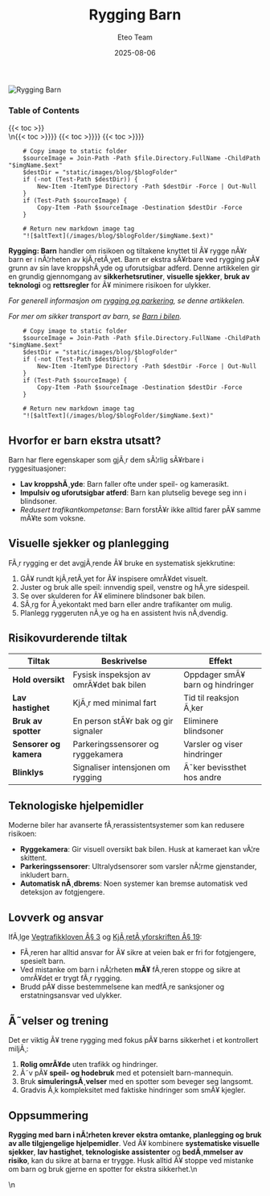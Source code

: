 ﻿---
title: "Rygging Barn"
date: 2025-08-06
draft: false
author: "Eteo Team"
description: "Rygging Barn"
categories: ["Driving Theory"]
tags: ["driving", "theory", "safety"]
featured_image: "/images/blog/placeholder.jpg"
---

<div class="blog-content">
  <div class="featured-image">
    <img src="/images/blog/placeholder.jpg" alt="Rygging Barn" class="img-fluid rounded">
  </div>

  <div class="toc-container mt-4 mb-4">
    <h3>Table of Contents</h3>
    {{< toc >}}
  </div>

  <div class="blog-body">\n{{< toc >}}}}
{{< toc >}}}}
{{< toc >}}}}

        
        
        # Copy image to static folder
        $sourceImage = Join-Path -Path $file.Directory.FullName -ChildPath "$imgName.$ext"
        $destDir = "static/images/blog/$blogFolder"
        if (-not (Test-Path $destDir)) {
            New-Item -ItemType Directory -Path $destDir -Force | Out-Null
        }
        if (Test-Path $sourceImage) {
            Copy-Item -Path $sourceImage -Destination $destDir -Force
        }
        
        # Return new markdown image tag
        "![$altText](/images/blog/$blogFolder/$imgName.$ext)"
    

**Rygging: Barn** handler om risikoen og tiltakene knyttet til Ã¥ rygge nÃ¥r barn er i nÃ¦rheten av kjÃ¸retÃ¸yet. Barn er ekstra sÃ¥rbare ved rygging pÃ¥ grunn av sin lave kroppshÃ¸yde og uforutsigbar adferd. Denne artikkelen gir en grundig gjennomgang av **sikkerhetsrutiner**, **visuelle sjekker**, **bruk av teknologi** og **rettsregler** for Ã¥ minimere risikoen for ulykker.

*For generell informasjon om [rygging og parkering](/blogs/teori/rygging-og-parkering "Rygging og parkering - full guide til ryggingsteknikker og parkering"), se denne artikkelen.*

*For mer om sikker transport av barn, se [Barn i bilen](/blogs/teori/barn-i-bilen "Barn i bilen - riktig sikring og lovverk").*


        
        
        # Copy image to static folder
        $sourceImage = Join-Path -Path $file.Directory.FullName -ChildPath "$imgName.$ext"
        $destDir = "static/images/blog/$blogFolder"
        if (-not (Test-Path $destDir)) {
            New-Item -ItemType Directory -Path $destDir -Force | Out-Null
        }
        if (Test-Path $sourceImage) {
            Copy-Item -Path $sourceImage -Destination $destDir -Force
        }
        
        # Return new markdown image tag
        "![$altText](/images/blog/$blogFolder/$imgName.$ext)"
    

## Hvorfor er barn ekstra utsatt?

Barn har flere egenskaper som gjÃ¸r dem sÃ¦rlig sÃ¥rbare i ryggesituasjoner:

* **Lav kroppshÃ¸yde**: Barn faller ofte under speil- og kamerasikt.
* **Impulsiv og uforutsigbar atferd**: Barn kan plutselig bevege seg inn i blindsoner.
* *Redusert trafikantkompetanse*: Barn forstÃ¥r ikke alltid farer pÃ¥ samme mÃ¥te som voksne.

## Visuelle sjekker og planlegging

FÃ¸r rygging er det avgjÃ¸rende Ã¥ bruke en systematisk sjekkrutine:

1. GÃ¥ rundt kjÃ¸retÃ¸yet for Ã¥ inspisere omrÃ¥det visuelt.
2. Juster og bruk alle speil: innvendig speil, venstre og hÃ¸yre sidespeil.
3. Se over skulderen for Ã¥ eliminere blindsoner bak bilen.
4. SÃ¸rg for Ã¸yekontakt med barn eller andre trafikanter om mulig.
5. Planlegg ryggeruten nÃ¸ye og ha en assistent hvis nÃ¸dvendig.

## Risikovurderende tiltak

| Tiltak                      | Beskrivelse                                               | Effekt                         |
|-----------------------------|-----------------------------------------------------------|--------------------------------|
| **Hold oversikt**           | Fysisk inspeksjon av omrÃ¥det bak bilen                    | Oppdager smÃ¥ barn og hindringer |
| **Lav hastighet**           | KjÃ¸r med minimal fart                                      | Tid til reaksjon Ã¸ker           |
| **Bruk av spotter**         | En person stÃ¥r bak og gir signaler                        | Eliminere blindsoner            |
| **Sensorer og kamera**      | Parkeringssensorer og ryggekamera                         | Varsler og viser hindringer     |
| **Blinklys**                | Signaliser intensjonen om rygging                         | Ã˜ker bevissthet hos andre       |

## Teknologiske hjelpemidler

Moderne biler har avanserte fÃ¸rerassistentsystemer som kan redusere risikoen:

* **Ryggekamera**: Gir visuell oversikt bak bilen. Husk at kameraet kan vÃ¦re skittent.
* **Parkeringssensorer**: Ultralydsensorer som varsler nÃ¦rme gjenstander, inkludert barn.
* **Automatisk nÃ¸dbrems**: Noen systemer kan bremse automatisk ved deteksjon av fotgjengere.

## Lovverk og ansvar

IfÃ¸lge [Vegtrafikkloven Â§ 3](https://lovdata.no/dokument/NL/lov/1965-06-18-4) og [KjÃ¸retÃ¸yforskriften Â§ 19](https://lovdata.no/dokument/SF/forskrift/2010-12-16-1836):

* FÃ¸reren har alltid ansvar for Ã¥ sikre at veien bak er fri for fotgjengere, spesielt barn.
* Ved mistanke om barn i nÃ¦rheten **mÃ¥** fÃ¸reren stoppe og sikre at omrÃ¥det er trygt fÃ¸r rygging.
* Brudd pÃ¥ disse bestemmelsene kan medfÃ¸re sanksjoner og erstatningsansvar ved ulykker.

## Ã˜velser og trening

Det er viktig Ã¥ trene rygging med fokus pÃ¥ barns sikkerhet i et kontrollert miljÃ¸:

1. **Rolig omrÃ¥de** uten trafikk og hindringer.
2. Ã˜v pÃ¥ **speil- og hodebruk** med et potensielt barn-mannequin.
3. Bruk **simuleringsÃ¸velser** med en spotter som beveger seg langsomt.
4. Gradvis Ã¸k kompleksitet med faktiske hindringer som smÃ¥ kjegler.

## Oppsummering

**Rygging med barn i nÃ¦rheten krever ekstra omtanke, planlegging og bruk av alle tilgjengelige hjelpemidler**. Ved Ã¥ kombinere **systematiske visuelle sjekker**, **lav hastighet**, **teknologiske assistenter** og **bedÃ¸mmelser av risiko**, kan du sikre at barna er trygge. Husk alltid Ã¥ stoppe ved mistanke om barn og bruk gjerne en spotter for ekstra sikkerhet.\n  </div>\n</div>